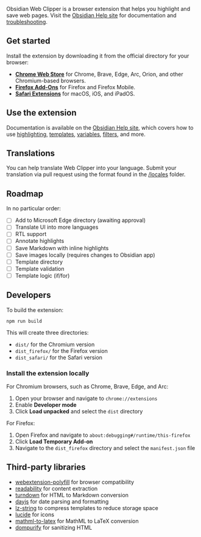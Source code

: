 Obsidian Web Clipper is a browser extension that helps you highlight and save web pages. Visit the [Obsidian Help site](https://help.obsidian.md/web-clipper) for documentation and [troubleshooting](https://help.obsidian.md/web-clipper/troubleshoot).

## Get started

Install the extension by downloading it from the official directory for your browser:

- **[Chrome Web Store](https://chromewebstore.google.com/detail/obsidian-web-clipper/cnjifjpddelmedmihgijeibhnjfabmlf)** for Chrome, Brave, Edge, Arc, Orion, and other Chromium-based browsers.
- **[Firefox Add-Ons](https://addons.mozilla.org/en-US/firefox/addon/web-clipper-obsidian/)** for Firefox and Firefox Mobile.
- **[Safari Extensions](https://apps.apple.com/us/app/obsidian-web-clipper/id6720708363)** for macOS, iOS, and iPadOS.

## Use the extension

Documentation is available on the [Obsidian Help site](https://help.obsidian.md/web-clipper), which covers how to use [highlighting](https://help.obsidian.md/web-clipper/highlight), [templates](https://help.obsidian.md/web-clipper/templates), [variables](https://help.obsidian.md/web-clipper/variables), [filters](https://help.obsidian.md/web-clipper/filters), and more.

## Translations

You can help translate Web Clipper into your language. Submit your translation via pull request using the format found in the [/locales](/src/locales) folder.

## Roadmap

In no particular order:

- [ ] Add to Microsoft Edge directory (awaiting approval)
- [ ] Translate UI into more languages
- [ ] RTL support
- [ ] Annotate highlights
- [ ] Save Markdown with inline highlights
- [ ] Save images locally (requires changes to Obsidian app)
- [ ] Template directory
- [ ] Template validation
- [ ] Template logic (if/for)

## Developers

To build the extension:

```
npm run build
```

This will create three directories:
- `dist/` for the Chromium version
- `dist_firefox/` for the Firefox version
- `dist_safari/` for the Safari version

### Install the extension locally

For Chromium browsers, such as Chrome, Brave, Edge, and Arc:

1. Open your browser and navigate to `chrome://extensions`
2. Enable **Developer mode**
3. Click **Load unpacked** and select the `dist` directory

For Firefox:

1. Open Firefox and navigate to `about:debugging#/runtime/this-firefox`
2. Click **Load Temporary Add-on**
3. Navigate to the `dist_firefox` directory and select the `manifest.json` file

## Third-party libraries

- [webextension-polyfill](https://github.com/mozilla/webextension-polyfill) for browser compatibility
- [readability](https://github.com/mozilla/readability) for content extraction
- [turndown](https://github.com/mixmark-io/turndown) for HTML to Markdown conversion
- [dayjs](https://github.com/iamkun/dayjs) for date parsing and formatting
- [lz-string](https://github.com/pieroxy/lz-string) to compress templates to reduce storage space
- [lucide](https://github.com/lucide-icons/lucide) for icons
- [mathml-to-latex](https://github.com/asnunes/mathml-to-latex) for MathML to LaTeX conversion
- [dompurify](https://github.com/cure53/DOMPurify) for sanitizing HTML
